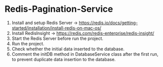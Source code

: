 # Redis-Pagination-Service

1) Install and setup Redis Server -> https://redis.io/docs/getting-started/installation/install-redis-on-mac-os/
2) Install RedisInsight -> https://redis.com/redis-enterprise/redis-insight/
3) Start the Redis Server before run the project.
4) Run the project.
5) Check whether the initial data inserted to the database.
6) Comment the initDB method in DatabaseService class after the first run, to prevent duplicate data insertion to the database.
